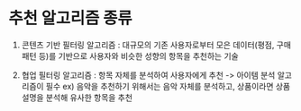 # 추천 알고리즘 종류
1. 콘텐츠 기반 필터링 알고리즘
: 대규모의 기존 사용자로부터 모은 데이터(평점, 구매 패턴 등)를 기반으로 사용자와 비슷한 성향의 항목을 추천하는 기술

2. 협업 필터링 알고리즘
: 항목 자체를 분석하여 사용자에게 추천 -> 아이템 분석 알고리즘이 필수
ex) 음악을 추천하기 위해서는 음악 자체를 분석하고, 상품이라면 상품 설명을 분석해 유사한 항목을 추천
